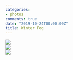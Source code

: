 ```yaml
---
categories:
- photos
comments: true
date: "2019-10-24T00:00:00Z"
title: Winter Fog
---
```

  
<img src="/assets/images/articles/fog1.jpg" class="responsive"><br>
<img src="/assets/images/articles/fog2.jpg" class="responsive"><br>
<img src="/assets/images/articles/fog3.jpg" class="responsive"><br>
